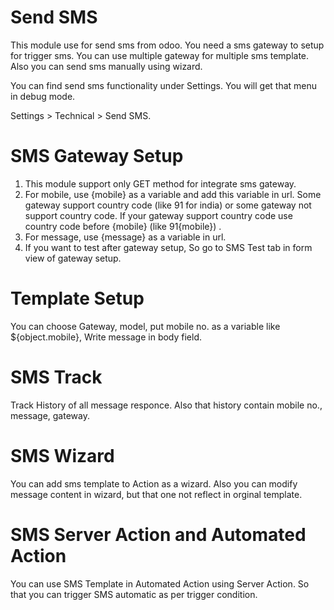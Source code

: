 # Send SMS

This module use for send sms from odoo. You need a sms gateway to setup for trigger sms. You can use multiple gateway for multiple sms template. Also you can send sms manually using wizard.

You can find send sms functionality under Settings. You will get that menu in debug mode.

Settings > Technical > Send SMS.


SMS Gateway Setup
=================
1. This module support only GET method for integrate sms gateway.
2. For mobile, use {mobile} as a variable and add this variable in url. Some gateway support country code (like 91 for india) or some gateway not support country code. If your gateway support country code use country code before {mobile} (like 91{mobile}) .
3. For message, use {message} as a variable in url.
4. If you want to test after gateway setup, So go to SMS Test tab in form view of gateway setup.

Template Setup
==============
You can choose Gateway, model, put mobile no. as a variable like ${object.mobile}, Write message in body field.

SMS Track
=========
Track History of all message responce. Also that history contain mobile no., message, gateway.

SMS Wizard
===========
You can add sms template to Action as a wizard. Also you can modify message content in wizard, but that one not reflect in orginal template.

SMS Server Action and Automated Action
======================================
You can use SMS Template in Automated Action using Server Action. So that you can trigger SMS automatic as per trigger condition.
